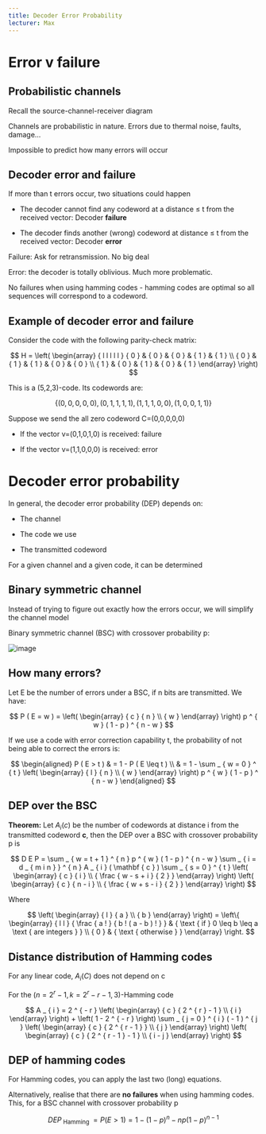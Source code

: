 ```yaml
---
title: Decoder Error Probability
lecturer: Max
---
```


# Error v failure

## Probabilistic channels

Recall the source-channel-receiver diagram

Channels are probabilistic in nature. Errors due to thermal noise,
faults, damage...

Impossible to predict how many errors will occur

## Decoder error and failure

If more than t errors occur, two situations could happen

-   The decoder cannot find any codeword at a distance $\leqslant$ t
    from the received vector: Decoder **failure**

-   The decoder finds another (wrong) codeword at distance $\leqslant$ t
    from the received vector: Decoder **error**

Failure: Ask for retransmission. No big deal

Error: the decoder is totally oblivious. Much more problematic.

No failures when using hamming codes - hamming codes are optimal so all
sequences will correspond to a codeword.

## Example of decoder error and failure

Consider the code with the following parity-check matrix:

$$
H = \left( \begin{array} { l l l l l } { 0 } & { 0 } & { 0 } & { 1 } & { 1 } \\ { 0 } & { 1 } & { 1 } & { 0 } & { 0 } \\ { 1 } & { 0 } & { 1 } & { 0 } & { 1 } \end{array} \right)
$$

This is a (5,2,3)-code. Its codewords are:

$$
\{ ( 0,0,0,0,0 ) , ( 0,1,1,1,1 ) , ( 1,1,1,0,0 ) , ( 1,0,0,1,1 ) \}
$$

Suppose we send the all zero codeword C=(0,0,0,0,0)

-   If the vector v=(0,1,0,1,0) is received: failure

-   If the vector v=(1,1,0,0,0) is received: error

# Decoder error probability

In general, the decoder error probability (DEP) depends on:

-   The channel

-   The code we use

-   The transmitted codeword

For a given channel and a given code, it can be determined

## Binary symmetric channel

Instead of trying to figure out exactly how the errors occur, we will
simplify the channel model

Binary symmetric channel (BSC) with crossover probability p:

![image](/img/Year_1/CT/ECC/bsc1.webp)

## How many errors?

Let E be the number of errors under a BSC, if n bits are transmitted. We
have:

$$
P ( E = w ) = \left( \begin{array} { c } { n } \\ { w } \end{array} \right) p ^ { w } ( 1 - p ) ^ { n - w }
$$

If we use a code with error correction capability t, the probability of
not being able to correct the errors is:

$$
\begin{aligned} P ( E > t ) & = 1 - P ( E \leq t ) \\ & = 1 - \sum _ { w = 0 } ^ { t } \left( \begin{array} { l } { n } \\ { w } \end{array} \right) p ^ { w } ( 1 - p ) ^ { n - w } \end{aligned}
$$

## DEP over the BSC

**Theorem:** Let $A_i(c)$ be the number of codewords at distance i from
the transmitted codeword **c**, then the DEP over a BSC with crossover
probability p is

$$
D E P = \sum _ { w = t + 1 } ^ { n } p ^ { w } ( 1 - p ) ^ { n - w } \sum _ { i = d _ { m i n } } ^ { n } A _ { i } ( \mathbf { c } ) \sum _ { s = 0 } ^ { t } \left( \begin{array} { c } { i } \\ { \frac { w - s + i } { 2 } } \end{array} \right) \left( \begin{array} { c } { n - i } \\ { \frac { w + s - i } { 2 } } \end{array} \right)
$$

Where

$$
\left( \begin{array} { l } { a } \\ { b } \end{array} \right) = \left\{ \begin{array} { l l } { \frac { a ! } { b ! ( a - b ) ! } } & { \text { if } 0 \leq b \leq a \text { are integers } } \\ { 0 } & { \text { otherwise } } \end{array} \right.
$$

## Distance distribution of Hamming codes

For any linear code, $A_i(C)$ does not depend on c

For the
$\left( n = 2 ^ { r } - 1 , k = 2 ^ { r } - r - 1,3 \right)$-Hamming
code

$$
A _ { i } = 2 ^ { - r } \left( \begin{array} { c } { 2 ^ { r } - 1 } \\ { i } \end{array} \right) + \left( 1 - 2 ^ { - r } \right) \sum _ { j = 0 } ^ { i } ( - 1 ) ^ { j } \left( \begin{array} { c } { 2 ^ { r - 1 } } \\ { j } \end{array} \right) \left( \begin{array} { c } { 2 ^ { r - 1 } - 1 } \\ { i - j } \end{array} \right)
$$

## DEP of hamming codes

For Hamming codes, you can apply the last two (long) equations.

Alternatively, realise that there are **no failures** when using hamming
codes. This, for a BSC channel with crossover probability p

$$
D E P _ { \text { Hamming } } = P ( E > 1 ) = 1 - ( 1 - p ) ^ { n } - n p ( 1 - p ) ^ { n - 1 }
$$
